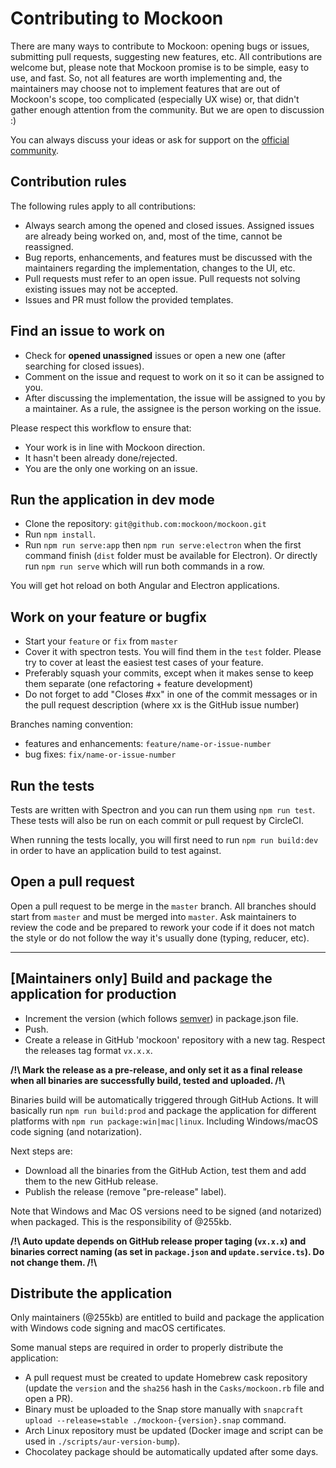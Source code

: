 # Contributing to Mockoon

There are many ways to contribute to Mockoon: opening bugs or issues, submitting pull requests, suggesting new features, etc. All contributions are welcome but, please note that Mockoon promise is to be simple, easy to use, and fast. So, not all features are worth implementing and, the maintainers may choose not to implement features that are out of Mockoon's scope, too complicated (especially UX wise) or, that didn't gather enough attention from the community. But we are open to discussion :)

You can always discuss your ideas or ask for support on the [official community](https://github.com/mockoon/mockoon/discussions). 

## Contribution rules

The following rules apply to all contributions:

- Always search among the opened and closed issues. Assigned issues are already being worked on, and, most of the time, cannot be reassigned.
- Bug reports, enhancements, and features must be discussed with the maintainers regarding the implementation, changes to the UI, etc.
- Pull requests must refer to an open issue. Pull requests not solving existing issues may not be accepted.
- Issues and PR must follow the provided templates.

## Find an issue to work on

- Check for **opened unassigned** issues or open a new one (after searching for closed issues).
- Comment on the issue and request to work on it so it can be assigned to you.
- After discussing the implementation, the issue will be assigned to you by a maintainer. As a rule, the assignee is the person working on the issue.

Please respect this workflow to ensure that:
- Your work is in line with Mockoon direction.
- It hasn't been already done/rejected.
- You are the only one working on an issue.

## Run the application in dev mode

- Clone the repository: `git@github.com:mockoon/mockoon.git`
- Run `npm install`.
- Run `npm run serve:app` then `npm run serve:electron` when the first command finish (`dist` folder must be available for Electron). Or directly run `npm run serve` which will run both commands in a row.

You will get hot reload on both Angular and Electron applications.

## Work on your feature or bugfix

- Start your `feature` or `fix` from `master`
- Cover it with spectron tests. You will find them in the `test` folder. Please try to cover at least the easiest test cases of your feature.
- Preferably squash your commits, except when it makes sense to keep them separate (one refactoring + feature development)
- Do not forget to add "Closes #xx" in one of the commit messages or in the pull request description (where xx is the GitHub issue number)

Branches naming convention:
- features and enhancements: `feature/name-or-issue-number`
- bug fixes: `fix/name-or-issue-number`

## Run the tests

Tests are written with Spectron and you can run them using `npm run test`. These tests will also be run on each commit or pull request by CircleCI.

When running the tests locally, you will first need to run `npm run build:dev` in order to have an application build to test against.

## Open a pull request

Open a pull request to be merge in the `master` branch. All branches should start from `master` and must be merged into `master`.
Ask maintainers to review the code and be prepared to rework your code if it does not match the style or do not follow the way it's usually done (typing, reducer, etc).

---

## **[Maintainers only]** Build and package the application for production

- Increment the version (which follows [semver](https://semver.org/)) in package.json file.
- Push.
- Create a release in GitHub 'mockoon' repository with a new tag. Respect the releases tag format `vx.x.x`.

**/!\\ Mark the release as a pre-release, and only set it as a final release when all binaries are successfully build, tested and uploaded. /!\\**

Binaries build will be automatically triggered through GitHub Actions. It will basically run `npm run build:prod` and package the application for different platforms with `npm run package:win|mac|linux`. Including Windows/macOS code signing (and notarization).

Next steps are:
- Download all the binaries from the GitHub Action, test them and add them to the new GitHub release.
- Publish the release (remove "pre-release" label).

Note that Windows and Mac OS versions need to be signed (and notarized) when packaged. This is the responsibility of @255kb.

**/!\\ Auto update depends on GitHub release proper taging (`vx.x.x`) and binaries correct naming (as set in `package.json` and `update.service.ts`). Do not change them. /!\\**

## Distribute the application

Only maintainers (@255kb) are entitled to build and package the application with Windows code signing and macOS certificates.

Some manual steps are required in order to properly distribute the application:

- A pull request must be created to update Homebrew cask repository (update the `version` and the `sha256` hash in the `Casks/mockoon.rb` file and open a PR).
- Binary must be uploaded to the Snap store manually with `snapcraft upload --release=stable ./mockoon-{version}.snap` command.
- Arch Linux repository must be updated (Docker image and script can be used in `./scripts/aur-version-bump`).
- Chocolatey package should be automatically updated after some days.
